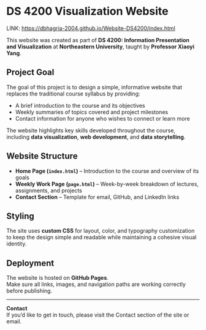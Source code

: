 # DS 4200 Visualization Website

LINK: https://dbhagria-2004.github.io/Website-DS4200/index.html

This website was created as part of **DS 4200: Information Presentation and Visualization** at **Northeastern University**, taught by **Professor Xiaoyi Yang**.

##  Project Goal
The goal of this project is to design a simple, informative website that replaces the traditional course syllabus by providing:
- A brief introduction to the course and its objectives  
- Weekly summaries of topics covered and project milestones  
- Contact information for anyone who wishes to connect or learn more  

The website highlights key skills developed throughout the course, including **data visualization**, **web development**, and **data storytelling**.

##  Website Structure
- **Home Page (`index.html`)** – Introduction to the course and overview of its goals  
- **Weekly Work Page (`page.html`)** – Week-by-week breakdown of lectures, assignments, and projects  
- **Contact Section** – Template for email, GitHub, and LinkedIn links  

## Styling
The site uses **custom CSS** for layout, color, and typography customization to keep the design simple and readable while maintaining a cohesive visual identity.

##  Deployment
The website is hosted on **GitHub Pages**.  
Make sure all links, images, and navigation paths are working correctly before publishing.

---
**Contact**  
If you’d like to get in touch, please visit the Contact section of the site or email.
